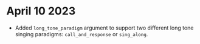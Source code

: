 

# April 10 2023

- Added `long_tone_paradigm` argument to support two different long tone singing paradigms: `call_and_response` or `sing_along`.
